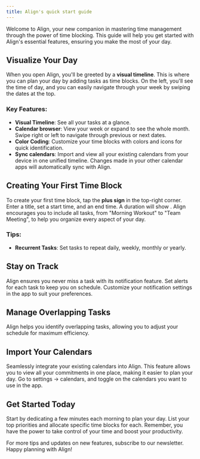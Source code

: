 ```yaml
---
title: Align's quick start guide
---
```


Welcome to Align, your new companion in mastering time management through the power of time blocking. This guide will help you get started with Align's essential features, ensuring you make the most of your day.

## Visualize Your Day

When you open Align, you'll be greeted by a **visual timeline**. This is where you can plan your day by adding tasks as time blocks. On the left, you'll see the time of day, and you can easily navigate through your week by swiping the dates at the top.

### Key Features:

- **Visual Timeline**: See all your tasks at a glance.
- **Calendar browser**: View your week or expand to see the whole month. Swipe right or left to navigate through previous or next dates.
- **Color Coding**: Customize your time blocks with colors and icons for quick identification.
- **Sync calendars**: Import and view all your existing calendars from your device in one unified timeline. Changes made in your other calendar apps will automatically sync with Align.

## Creating Your First Time Block

To create your first time block, tap the **plus sign** in the top-right corner. Enter a title, set a start time, and an end time. A duration will show . Align encourages you to include all tasks, from "Morning Workout" to "Team Meeting", to help you organize every aspect of your day.

### Tips:

- **Recurrent Tasks**: Set tasks to repeat daily, weekly, monthly or yearly.

## Stay on Track

Align ensures you never miss a task with its notification feature. Set alerts for each task to keep you on schedule. Customize your notification settings in the app to suit your preferences.

## Manage Overlapping Tasks

Align helps you identify overlapping tasks, allowing you to adjust your schedule for maximum efficiency.

## Import Your Calendars

Seamlessly integrate your existing calendars into Align. This feature allows you to view all your commitments in one place, making it easier to plan your day. Go to settings -> calendars, and toggle on the calendars you want to use in the app.

## Get Started Today

Start by dedicating a few minutes each morning to plan your day. List your top priorities and allocate specific time blocks for each. Remember, you have the power to take control of your time and boost your productivity.

For more tips and updates on new features, subscribe to our newsletter. Happy planning with Align!
